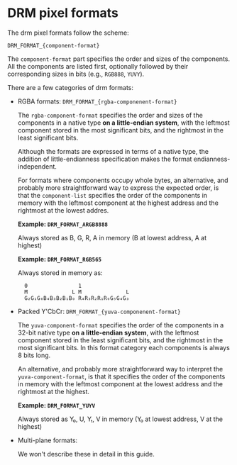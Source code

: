# DRM pixel formats

The drm pixel formats follow the scheme:

    DRM_FORMAT_{component-format}

The `component-format` part specifies the order and sizes of the components.
All the components are listed first, optionally followed by their corresponding sizes
in bits (e.g., `RGB888`, `YUVY`).

There are a few categories of drm formats:

* RGBA formats: `DRM_FORMAT_{rgba-componenent-format}`

    The `rgba-component-format` specifies the order and sizes of the components
    in a native type **on a little-endian system**, with the leftmost component
    stored in the most significant bits, and the rightmost in the least
    significant bits.

    Although the formats are expressed in terms of a native type, the addition
    of little-endianness specification makes the format endianness-independent.

    For formats where components occupy whole bytes, an alternative, and
    probably more straightforward way to express the expected order, is that
    the `component-list` specifies the order of the components in memory with
    the leftmost component at the highest address and the rightmost at the
    lowest addres.

    **Example: `DRM_FORMAT_ARGB8888`**

    Always stored as B, G, R, A in memory (B at lowest address, A at highest)

    **Example: `DRM_FORMAT_RGB565`**

    Always stored in memory as:

        0                1
        M              L M              L
        G₂G₁G₀B₄B₃B₂B₁B₀ R₄R₃R₂R₁R₀G₅G₄G₃

* Packed Y'CbCr: `DRM_FORMAT_{yuva-componenent-format}`

    The `yuva-component-format` specifies the order of the components in a 32-bit
    native type **on a little-endian system**, with the leftmost component stored
    in the least significant bits, and the rightmost in the most significant
    bits. In this format category each components is always 8 bits long.

    An alternative, and probably more straightforward way to interpret the
    `yuva-component-format`, is that it specifies the order of the components
    in memory with the leftmost component at the lowest address and the
    rightmost at the highest.

    **Example: `DRM_FORMAT_YUYV`**

    Always stored as Y₀, U, Y₁, V in memory (Y₀ at lowest address, V at the highest)

* Multi-plane formats:

    We won't describe these in detail in this guide.
